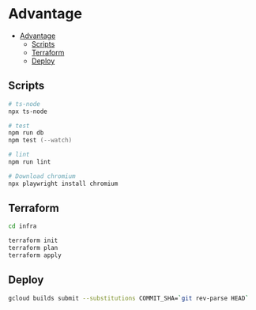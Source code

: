 # Advantage

- [Advantage](#advantage)
  - [Scripts](#scripts)
  - [Terraform](#terraform)
  - [Deploy](#deploy)

## Scripts

```zsh
# ts-node
npx ts-node

# test
npm run db
npm test (--watch)

# lint
npm run lint

# Download chromium
npx playwright install chromium
```

## Terraform

```zsh
cd infra

terraform init
terraform plan
terraform apply
```

## Deploy

```zsh
gcloud builds submit --substitutions COMMIT_SHA=`git rev-parse HEAD`
```
